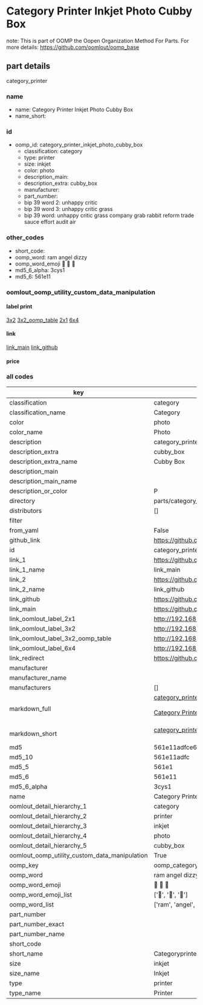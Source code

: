 # Category Printer Inkjet Photo Cubby Box  

note: This is part of OOMP the Oopen Organization Method For Parts. For more details: https://github.com/oomlout/oomp_base

##  part details
  



category_printer



### name
* name: Category Printer Inkjet Photo Cubby Box
* name_short: 
### id
* oomp_id: category_printer_inkjet_photo_cubby_box
  * classification: category
  * type: printer
  * size: inkjet
  * color: photo
  * description_main: 
  * description_extra: cubby_box
  * manufacturer: 
  * part_number: 
  * bip 39 word 2: unhappy critic
  * bip 39 word 3: unhappy critic grass
  * bip 39 word: unhappy critic grass company grab rabbit reform trade sauce effort audit air

### other_codes
* short_code: 
* oomp_word: ram angel dizzy
* oomp_word_emoji :ram: :angel: :dizzy:
* md5_6_alpha: 3cys1
* md5_6: 561e11






### oomlout_oomp_utility_custom_data_manipulation
#### label print
[3x2](http://192.168.1.245:1112/?label=oomp%203cys1)
[3x2_oomp_table](http://192.168.1.108:1112/?label=oomp%203cys1)
[2x1](http://192.168.1.242:1112/?label=oomp%203cys1)
[6x4](http://192.168.1.55:1112/?label=oomp%203cys1)    

#### link

[link_main](https://github.com/oomlout/oomlout_oomp_version_1_messy/tree/main/parts/category_printer_inkjet_photo_cubby_box) [link_github](https://github.com/oomlout/oomlout_oomp_version_1_messy/tree/main/parts/category_printer_inkjet_photo_cubby_box)                             

#### price







### all codes 
| key | value |  
| --- | --- |  
| classification | category |  
| classification_name | Category |  
| color | photo |  
| color_name | Photo |  
| description | category_printer |  
| description_extra | cubby_box |  
| description_extra_name | Cubby Box |  
| description_main |  |  
| description_main_name |  |  
| description_or_color | P  |  
| directory | parts/category_printer_inkjet_photo_cubby_box |  
| distributors | [] |  
| filter |  |  
| from_yaml | False |  
| github_link | https://github.com/oomlout/oomlout_oomp_part_src/tree/main/parts/category_printer_inkjet_photo_cubby_box |  
| id | category_printer_inkjet_photo_cubby_box |  
| link_1 | https://github.com/oomlout/oomlout_oomp_version_1_messy/tree/main/parts/category_printer_inkjet_photo_cubby_box |  
| link_1_name | link_main |  
| link_2 | https://github.com/oomlout/oomlout_oomp_version_1_messy/tree/main/parts/category_printer_inkjet_photo_cubby_box |  
| link_2_name | link_github |  
| link_github | https://github.com/oomlout/oomlout_oomp_version_1_messy/tree/main/parts/category_printer_inkjet_photo_cubby_box |  
| link_main | https://github.com/oomlout/oomlout_oomp_version_1_messy/tree/main/parts/category_printer_inkjet_photo_cubby_box |  
| link_oomlout_label_2x1 | http://192.168.1.242:1112/?label=oomp%203cys1 |  
| link_oomlout_label_3x2 | http://192.168.1.245:1112/?label=oomp%203cys1 |  
| link_oomlout_label_3x2_oomp_table | http://192.168.1.108:1112/?label=oomp%203cys1 |  
| link_oomlout_label_6x4 | http://192.168.1.55:1112/?label=oomp%203cys1 |  
| link_redirect | https://github.com/oomlout/oomlout_oomp_version_1_messy/tree/main/parts/category_printer_inkjet_photo_cubby_box |  
| manufacturer |  |  
| manufacturer_name |  |  
| manufacturers | [] |  
| markdown_full | [category_printer_inkjet_photo_cubby_box](none)<br>[](none)<br>[Category Printer Inkjet Photo Cubby Box](none)<br><br> |  
| markdown_short | [category_printer_inkjet_photo_cubby_box](none)<br><br> |  
| md5 | 561e11adfce6b68ac0b2a2e8cbccf76a |  
| md5_10 | 561e11adfc |  
| md5_5 | 561e1 |  
| md5_6 | 561e11 |  
| md5_6_alpha | 3cys1 |  
| name | Category Printer Inkjet Photo Cubby Box |  
| oomlout_detail_hierarchy_1 | category |  
| oomlout_detail_hierarchy_2 | printer |  
| oomlout_detail_hierarchy_3 | inkjet |  
| oomlout_detail_hierarchy_4 | photo |  
| oomlout_detail_hierarchy_5 | cubby_box |  
| oomlout_oomp_utility_custom_data_manipulation | True |  
| oomp_key | oomp_category_printer_inkjet_photo_cubby_box |  
| oomp_word | ram angel dizzy |  
| oomp_word_emoji | :ram: :angel: :dizzy: |  
| oomp_word_emoji_list | [':ram:', ':angel:', ':dizzy:'] |  
| oomp_word_list | ['ram', 'angel', 'dizzy'] |  
| part_number |  |  
| part_number_exact |  |  
| part_number_name |  |  
| short_code |  |  
| short_name | Categoryprinter |  
| size | inkjet |  
| size_name | Inkjet |  
| type | printer |  
| type_name | Printer |  
